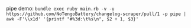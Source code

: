 
pipe demo: `bundle exec ruby main.rb -v -u https://github.com/NoTengoBattery/changelog-scraper/pull/1 -p pipe | awk -F'\\x1d' '{printf "#%3d:\t%s\n", $2 + 1, $3}'`
